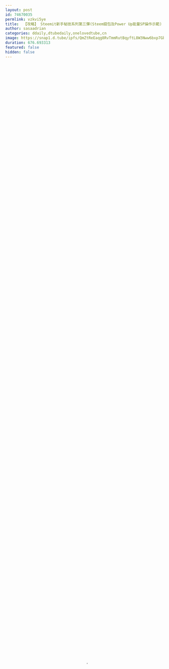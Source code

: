 ```yaml
---
layout: post
id: 74670035
permlink: vzkvi5ye
title:  【攻略】 Steemit新手秘技系列第三彈(Steem錢包及Power Up能量SP操作示範)
author: sasaadrian
categories: ddaily,dtubedaily,onelovedtube,cn
image: https://snap1.d.tube/ipfs/QmZtReEaqg8RvTmmRutBqyftL8W3Nww6bxp7GbazAGURd8
duration: 676.693313
featured: false
hidden: false
---
```

    
<video poster="https://snap1.d.tube/ipfs/QmZtReEaqg8RvTmmRutBqyftL8W3Nww6bxp7GbazAGURd8" autoplay="" id="player_html5_api" class="vjs-tech" style="width: 100%; height: 100%;" tabindex="-1" src="https://video.dtube.top/ipfs/QmXGakSAorEDZXpB71mw4wei5co5StXrpnryB3c36wcNvV"></video>

這個視頻是幫助一些新加入Steem的網友，今集會繼續簡介一下Steem Wellet 及Power Up實際操作示範

